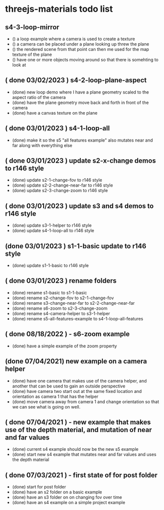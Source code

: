 # threejs-materials todo list

<!-- LOOP SECTION -->

## s4-3-loop-mirror
* () a loop example where a camera is used to create a texture
* () a camera can be placed under a plane looking up threw the plane
* () the rendered scene from that point can then me used for the map texture of the plane
* () have one or more objects moving around so that there is somehting to look at

<!-- DONE -->

## ( done 03/02/2023 ) s4-2-loop-plane-aspect
* (done) new loop demo where I have a plane geometry scaled to the aspect ratio of the camera
* (done) have the plane geometry move back and forth in front of the camera
* (done) have a canvas texture on the plane

## ( done 03/01/2023 ) s4-1-loop-all
* (done) make it so the s5 "all features example" also mutates near and far along with everything else

## ( done 03/01/2023 ) update s2-x-change demos to r146 style
* (done) update s2-1-change-fov to r146 style
* (done) update s2-2-change-near-far to r146 style
* (done) update s2-3-change-zoom to r146 style

## ( done 03/01/2023 ) update s3 and s4 demos to r146 style
* (done) update s3-1-helper to r146 style
* (done) update s4-1-loop-all to r146 style

## (done 03/01/2023 ) s1-1-basic update to r146 style
* (done) update s1-1-basic to r146 style

## ( done 03/01/2023 ) rename folders
* (done) rename s1-basic to s1-1-basic
* (done) rename s2-change-fov to s2-1-change-fov
* (done) rename s3-change-near-far to s2-2-change-near-far
* (done) rename s6-zoom to s2-3-change-zoom
* (done) rename s4-camera-helper to s3-1-helper
* (done) rename s5-all-features-example to s4-1-loop-all-features

## ( done 08/18/2022 ) - s6-zoom example
* (done) have a simple example of the zoom property

## (done 07/04/2021) new example on a camera helper
* (done) have one camera that makes use of the camera helper, and another that can be used to gain an outside perspective
* (done) have camera two start out at the same fixed location and orientation as camera 1 that has the helper
* (done) move camera away from camera 1 and change orientation so that we can see what is going on well.

## ( done 07/04/2021 ) - new example that makes use of the depth material, and mutation of near and far values
* (done) current s4 example should now be the new s5 example
* (done) start new s4 example that mutates near and far values and uses the depth material

## ( done 07/03/2021 ) - first state of for post folder
* (done) start for post folder
* (done) have an s2 folder on a basic example
* (done) have an s3 folder on on changing fov over time
* (done) have an s4 example on a simple project example